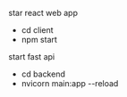 star react web app

- cd client
- npm start

start fast api

- cd backend
- nvicorn main:app --reload
